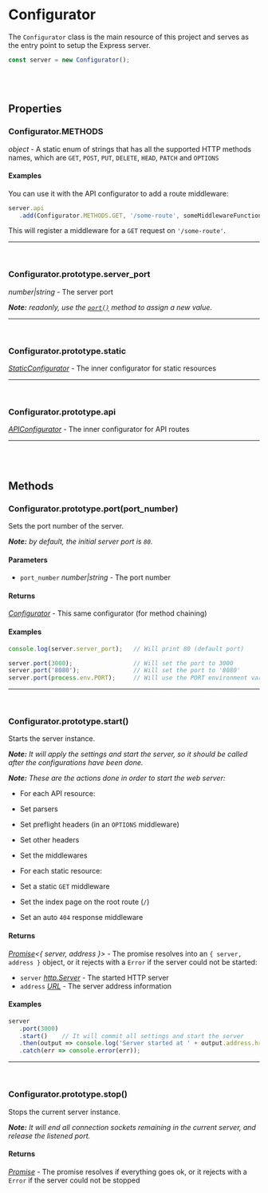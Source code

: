 # Configurator

The `Configurator` class is the main resource of this project and serves as the entry point to setup the Express server.

```javascript
const server = new Configurator();
```

<br><br>

## Properties

### Configurator.METHODS

_object_ \- A static enum of strings that has all the supported HTTP methods names, which are `GET`, `POST`, `PUT`, `DELETE`, `HEAD`, `PATCH` and `OPTIONS`

#### Examples

You can use it with the API configurator to add a route middleware:

```javascript
server.api
   .add(Configurator.METHODS.GET, '/some-route', someMiddlewareFunction);
```

This will register a middleware for a `GET` request on `'/some-route'`.

***

<br>

### Configurator.prototype.server\_port

_number|string_ \- The server port

_**Note:** readonly, use the_ [_`port()`_](#configuratorprototypeportport_number) _method to assign a new value._

***

<br>

### Configurator.prototype.static

[_StaticConfigurator_](static-configurator.md) \- The inner configurator for static resources

***

<br>

### Configurator.prototype.api

[_APIConfigurator_](api-configurator.md) \- The inner configurator for API routes

***

<br><br>

## Methods

### Configurator.prototype.port(port\_number)

Sets the port number of the server.

_**Note:** by default, the initial server port is `80`._

#### Parameters

- `port_number` _number|string_ \- The port number

#### Returns

[_Configurator_](#) \- This same configurator (for method chaining)

#### Examples

```javascript
console.log(server.server_port);   // Will print 80 (default port)

server.port(3000);                 // Will set the port to 3000
server.port('8080');               // Will set the port to '8080'
server.port(process.env.PORT);     // Will use the PORT environment variable
```

***

<br>

### Configurator.prototype.start()

Starts the server instance.

_**Note:** It will apply the settings and start the server, so it should be called after the configurations have been done._

_**Note:** These are the actions done in order to start the web server:_

- For each API resource:
 - Set parsers
 - Set preflight headers (in an `OPTIONS` middleware)
 - Set other headers
 - Set the middlewares

- For each static resource:
 - Set a static `GET` middleware

- Set the index page on the root route (`/`)
- Set an auto `404` response middleware

#### Returns

[_Promise_](https://developer.mozilla.org/en/docs/Web/JavaScript/Reference/Global_Objects/Promise)_<{ server, address }>_ \- The promise resolves into an `{ server, address }` object, or it rejects with a `Error` if the server could not be started:
- `server` [_http.Server_](https://nodejs.org/api/http.html#http_class_http_server) \- The started HTTP server
- `address` [_URL_](https://nodejs.org/api/url.html#url_url) \- The server address information

#### Examples

```javascript
server
   .port(3000)
   .start()    // It will commit all settings and start the server
   .then(output => console.log('Server started at ' + output.address.href))
   .catch(err => console.error(err));
```

***

<br>

### Configurator.prototype.stop()

Stops the current server instance.

_**Note:** It will end all connection sockets remaining in the current server, and release the listened port._

#### Returns

[_Promise_](https://developer.mozilla.org/en/docs/Web/JavaScript/Reference/Global_Objects/Promise) \- The promise resolves if everything goes ok, or it rejects with a `Error` if the server could not be stopped
